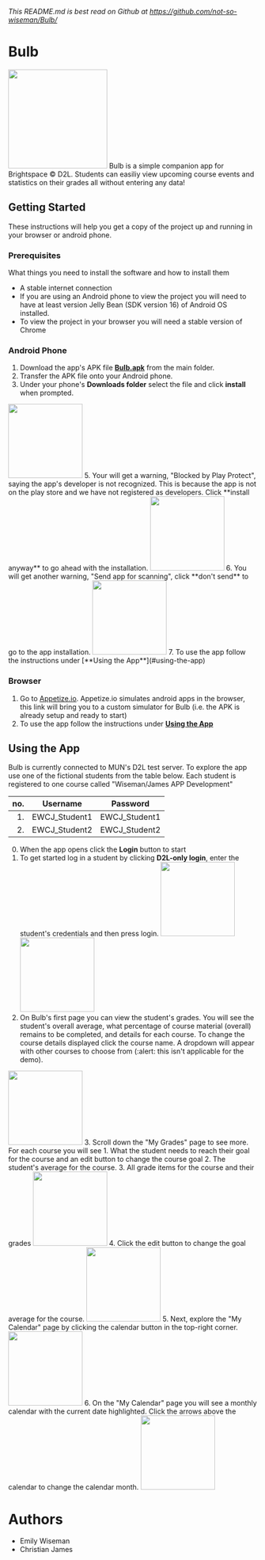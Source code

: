 *This README.md is best read on Github at https://github.com/not-so-wiseman/Bulb/*

# Bulb
<img src="Logo.png" width="200"/>
Bulb is a simple companion app for Brightspace © D2L. Students can easiliy view upcoming course events and statistics on their grades all without entering any data! 

## Getting Started
These instructions will help you get a copy of the project up and running in your browser or android phone.

### Prerequisites
What things you need to install the software and how to install them

* A stable internet connection
* If you are using an Android phone to view the project you will need to have at least version Jelly Bean (SDK version 16) of Android OS installed.
* To view the project in your browser you will need a stable version of Chrome

### Android Phone
1. Download the app's APK file [__**Bulb.apk**__](Bulb.apk) from the main folder. 
2. Transfer the APK file onto your Android phone.
3. Under your phone's __**Downloads folder**__ select the file and click **install** when prompted. 
<img src="/screenshots/a_install.png" width="150"/>
5. Your will get a warning, "Blocked by Play Protect", saying the app's developer is not recognized. This is because the app is not on the play store and we have not registered as developers. Click **install anyway** to go ahead with the installation.
<img src="/screenshots/b_install_anyway.png" width="150"/>
6. You will get another warning, "Send app for scanning", click **don't send** to go to the app installation.
<img src="/screenshots/c_no_report.png" width="150"/>
7. To use the app follow the instructions under [**Using the App**](#using-the-app)


### Browser
1. Go to [Appetize.io](https://appetize.io/embed/wttkyjxwuvk1x6rmeua3v94kt4?device=pixel4&scale=100&orientation=portrait&osVersion=10.0&deviceColor=white). Appetize.io simulates android apps in the browser, this link will bring you to a custom simulator for Bulb (i.e. the APK is already setup and ready to start)
2. To use the app follow the instructions under [**Using the App**](#using-the-app)

## Using the App
Bulb is currently connected to MUN's D2L test server. To explore the app use one of the fictional students from the table below. Each student is registered to one course called "Wiseman/James APP Development" 

| no. | Username      | Password      |
| ---:|:-------------:|:-------------:|
|   1.| EWCJ_Student1 | EWCJ_Student1 |
|   2.| EWCJ_Student2 | EWCJ_Student2 |

0. When the app opens click the **Login** button to start
1. To get started log in a student by clicking **D2L-only login**, enter the student's credentials and then press login.
<img src="/screenshots/1_d2l_login_page.png" width="150"/><img src="/screenshots/2_press_login.png" width="150"/>
2. On Bulb's first page you can view the student's grades. You will see the student's overall average, what percentage of course material (overall) remains to be completed, and details for each course. To change the course details displayed click the course name. A dropdown will appear with other courses to choose from (:alert: this isn't applicable for the demo).
<img src="/screenshots/3_select_course.png" width="150"/>
3. Scroll down the "My Grades" page to see more. For each course you will see
  1. What the student needs to reach their goal for the course and an edit button to change the course goal
  2. The student's average for the course.
  3. All grade items for the course and their grades
 <img src="/screenshots/4_grades_page.png" width="150"/>
4. Click the edit button to change the goal average for the course.
<img src="/screenshots/5_update_goal.png" width="150"/>
5. Next, explore the "My Calendar" page by clicking the calendar button in the top-right corner.
<img src="/screenshots/6_nav_to_calendar.png" width="150"/>
6. On the "My Calendar" page you will see a monthly calendar with the current date highlighted. Click the arrows above the calendar to change the calendar month.
<img src="/screenshots/7_calendar_events.png" width="150"/>

# Authors
* Emily Wiseman
* Christian James

